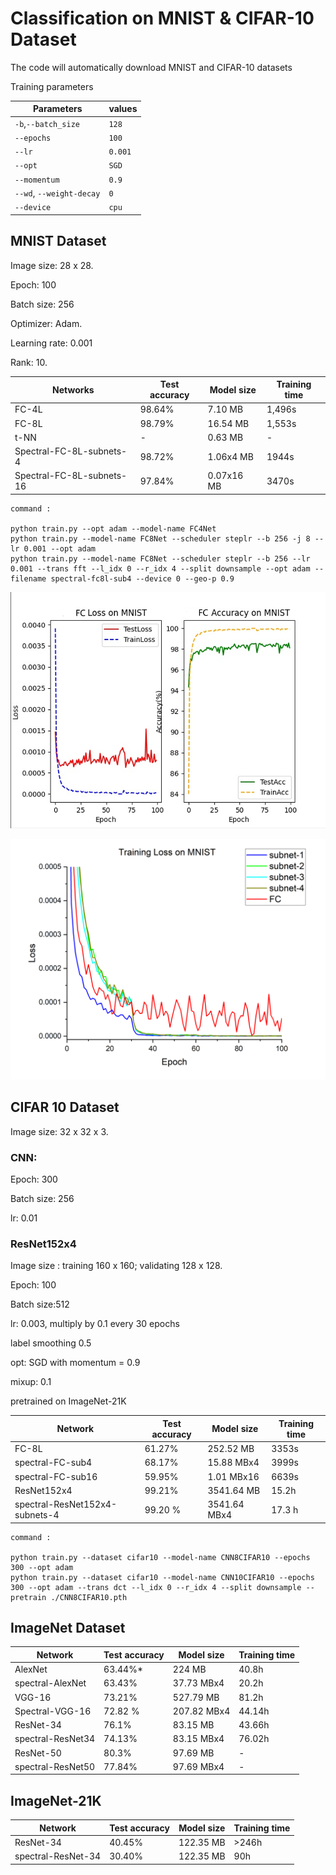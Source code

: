 # Classification on MNIST & CIFAR-10 Dataset 

The code will automatically download MNIST and CIFAR-10 datasets

Training parameters

| Parameters               | values  |
| ------------------------ | ------ |
| `-b`,`--batch_size`      | `128`   |
| `--epochs`               | `100`   |
| `--lr`                   | `0.001`  |
| `--opt`                  | `SGD`  |
| `--momentum`             | `0.9`  |
| `--wd`, `--weight-decay` | `0` |
| `--device`               | `cpu` |



## MNIST Dataset

Image size: 28 x 28.  

Epoch: 100

Batch size: 256

Optimizer: Adam.

Learning rate: 0.001

Rank: 10.

| Networks         | Test accuracy | Model size | Training time|
| ---------------- | ------------- | --- | --- |
| FC-4L            | 98.64%        | 7.10 MB | 1,496s |
| FC-8L            |98.79%        | 16.54 MB | 1,553s |
| t-NN             |-        | 0.63 MB | - |
| Spectral-FC-8L-subnets-4 |  98.72%  | 1.06x4 MB| 1944s|
| Spectral-FC-8L-subnets-16 |  97.84%  | 0.07x16 MB| 3470s |
```shell
command :

python train.py --opt adam --model-name FC4Net
python train.py --model-name FC8Net --scheduler steplr --b 256 -j 8 --lr 0.001 --opt adam
python train.py --model-name FC8Net --scheduler steplr --b 256 --lr 0.001 --trans fft --l_idx 0 --r_idx 4 --split downsample --opt adam --filename spectral-fc8l-sub4 --device 0 --geo-p 0.9
```
![img.png](../figs/FC_MNIST.png)

![img.png](../figs/training_loss_on_MNIST.png)

## CIFAR 10 Dataset

Image size: 32 x 32 x 3.

### CNN:

Epoch: 300

Batch size: 256

lr: 0.01

### ResNet152x4
Image size : training 160 x 160; validating 128 x 128.

Epoch: 100

Batch size:512

lr: 0.003, multiply by 0.1 every 30 epochs

label smoothing 0.5

opt: SGD with momentum = 0.9

mixup: 0.1

pretrained on ImageNet-21K

| Network     | Test accuracy | Model size | Training time|
| ----------- |  ------------- | --- | --- |
|FC-8L| 61.27% | 252.52 MB | 3353s |
|spectral-FC-sub4| 68.17% | 15.88 MBx4|3999s|
|spectral-FC-sub16| 59.95% | 1.01 MBx16|6639s|
| ResNet152x4 | 99.21% | 3541.64 MB| 15.2h |
| spectral-ResNet152x4-subnets-4| 99.20 %| 3541.64 MBx4 | 17.3 h |
```shell
command :

python train.py --dataset cifar10 --model-name CNN8CIFAR10 --epochs 300 --opt adam
python train.py --dataset cifar10 --model-name CNN10CIFAR10 --epochs 300 --opt adam --trans dct --l_idx 0 --r_idx 4 --split downsample --pretrain ./CNN8CIFAR10.pth
```
## ImageNet Dataset
| Network     | Test accuracy | Model size | Training time|
| ----------- |  ------------- | --- | --- |
|AlexNet|63.44%*|224 MB| 40.8h |
|spectral-AlexNet|63.43%| 37.73 MBx4 | 20.2h |
|VGG-16|73.21%|527.79 MB| 81.2h |
|Spectral-VGG-16|72.82 %| 207.82 MBx4 | 44.14h |
|ResNet-34|76.1%|83.15 MB| 43.66h |
|spectral-ResNet34|74.13% | 83.15 MBx4 | 76.02h |
|ResNet-50|80.3% |97.69 MB| - |
|spectral-ResNet50 |77.84% | 97.69 MBx4 | - |


## ImageNet-21K
| Network     | Test accuracy | Model size | Training time|
| ----------- |  ------------- | --- | --- |
|ResNet-34| 40.45% | 122.35 MB | >246h  |
|spectral-ResNet-34| 30.40% | 122.35 MB | 90h |  |
